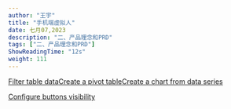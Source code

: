 ```yaml
---
author: "王宇"
title: "手机端虚拟人"
date: 七月07,2023
description: "二、产品理念和PRD"
tags: ["二、产品理念和PRD"]
ShowReadingTime: "12s"
weight: 111
---
```

[Filter table data](#)[Create a pivot table](#)[Create a chart from data series](#)

[Configure buttons visibility](/users/tfac-settings.action)